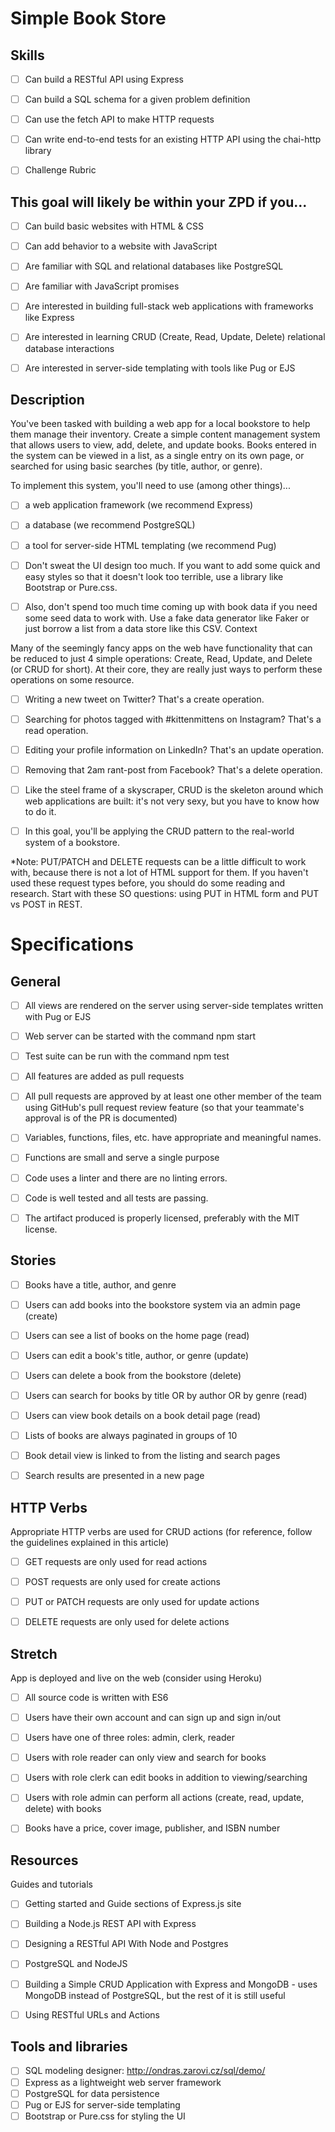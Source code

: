 # Simple Book Store



## Skills

- [ ] Can build a RESTful API using Express
- [ ] Can build a SQL schema for a given problem definition
- [ ] Can use the fetch API to make HTTP requests
- [ ] Can write end-to-end tests for an existing HTTP API using the chai-http library
- [ ] Challenge Rubric


## This goal will likely be within your ZPD if you...
- [ ] Can build basic websites with HTML & CSS
- [ ] Can add behavior to a website with JavaScript
- [ ] Are familiar with SQL and relational databases like PostgreSQL
- [ ] Are familiar with JavaScript promises
- [ ] Are interested in building full-stack web applications with frameworks like Express
- [ ] Are interested in learning CRUD (Create, Read, Update, Delete) relational database interactions
- [ ] Are interested in server-side templating with tools like Pug or EJS


## Description

You've been tasked with building a web app for a local bookstore to help them manage their inventory.
Create a simple content management system that allows users to view, add, delete, and update books. Books entered in the system can be viewed in a list, as a single entry on its own page, or searched for using basic searches (by title, author, or genre).

To implement this system, you'll need to use (among other things)...
- [ ] a web application framework (we recommend Express)
- [ ] a database (we recommend PostgreSQL)
- [ ] a tool for server-side HTML templating (we recommend Pug)
- [ ] Don't sweat the UI design too much. If you want to add some quick and easy styles so that it doesn't look too terrible, use a library like Bootstrap or Pure.css.
- [ ] Also, don't spend too much time coming up with book data if you need some seed data to work with. Use a fake data generator like Faker or just borrow a list from a data store like this CSV.
Context


Many of the seemingly fancy apps on the web have functionality that can be reduced to just 4 simple operations: Create, Read, Update, and Delete (or CRUD for short). At their core, they are really just ways to perform these operations on some resource.
- [ ] Writing a new tweet on Twitter? That's a create operation.
- [ ] Searching for photos tagged with #kittenmittens on Instagram? That's a read operation.
- [ ] Editing your profile information on LinkedIn? That's an update operation.
- [ ] Removing that 2am rant-post from Facebook? That's a delete operation.
- [ ] Like the steel frame of a skyscraper, CRUD is the skeleton around which web applications are built: it's not very sexy, but you have to know how to do it.
- [ ] In this goal, you'll be applying the CRUD pattern to the real-world system of a bookstore.


*Note: PUT/PATCH and DELETE requests can be a little difficult to work with, because there is not a lot of HTML support for them. If you haven't used these request types before, you should do some reading and research. Start with these SO questions: using PUT in HTML form and PUT vs POST in REST.



# Specifications


## General

- [ ] All views are rendered on the server using server-side templates written with Pug or EJS
- [ ] Web server can be started with the command npm start
- [ ] Test suite can be run with the command npm test
- [ ] All features are added as pull requests
- [ ] All pull requests are approved by at least one other member of the team using GitHub's pull request review feature (so that your teammate's approval is of the PR is documented)
- [ ] Variables, functions, files, etc. have appropriate and meaningful names.
- [ ] Functions are small and serve a single purpose
- [ ] Code uses a linter and there are no linting errors.
- [ ] Code is well tested and all tests are passing.
- [ ] The artifact produced is properly licensed, preferably with the MIT license.


## Stories

- [ ] Books have a title, author, and genre
- [ ] Users can add books into the bookstore system via an admin page (create)
- [ ] Users can see a list of books on the home page (read)
- [ ] Users can edit a book's title, author, or genre (update)
- [ ] Users can delete a book from the bookstore (delete)
- [ ] Users can search for books by title OR by author OR by genre (read)
- [ ] Users can view book details on a book detail page (read)
- [ ] Lists of books are always paginated in groups of 10
- [ ] Book detail view is linked to from the listing and search pages
- [ ] Search results are presented in a new page


## HTTP Verbs

Appropriate HTTP verbs are used for CRUD actions (for reference, follow the guidelines explained in this article)
- [ ] GET requests are only used for read actions
- [ ] POST requests are only used for create actions
- [ ] PUT or PATCH requests are only used for update actions
- [ ] DELETE requests are only used for delete actions


## Stretch

App is deployed and live on the web (consider using Heroku)
- [ ] All source code is written with ES6
- [ ] Users have their own account and can sign up and sign in/out
- [ ] Users have one of three roles: admin, clerk, reader
- [ ] Users with role reader can only view and search for books
- [ ] Users with role clerk can edit books in addition to viewing/searching
- [ ] Users with role admin can perform all actions (create, read, update, delete) with books
- [ ] Books have a price, cover image, publisher, and ISBN number


## Resources

Guides and tutorials
- [ ] Getting started and Guide sections of Express.js site
- [ ] Building a Node.js REST API with Express
- [ ] Designing a RESTful API With Node and Postgres
- [ ] PostgreSQL and NodeJS
- [ ] Building a Simple CRUD Application with Express and MongoDB - uses MongoDB instead of PostgreSQL, but the rest of it is still useful
- [ ] Using RESTful URLs and Actions


## Tools and libraries
- [ ] SQL modeling designer: http://ondras.zarovi.cz/sql/demo/
- [ ] Express as a lightweight web server framework
- [ ] PostgreSQL for data persistence
- [ ] Pug or EJS for server-side templating
- [ ] Bootstrap or Pure.css for styling the UI
